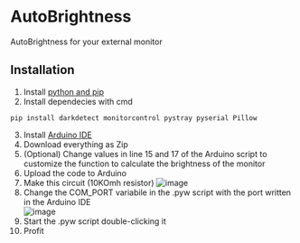 # AutoBrightness

AutoBrightness for your external monitor

## Installation
 
1. Install [python and pip](https://www.python.org/downloads/)
2. Install dependecies with cmd
```
pip install darkdetect monitorcontrol pystray pyserial Pillow
```
3. Install [Arduino IDE](https://www.arduino.cc/en/software)
4. Download everything as Zip
5. (Optional) Change values in line 15 and 17 of the Arduino script to customize the function to calculate the brightness of the monitor 
6. Upload the code to Arduino
7. Make this circuit (10KOmh resistor)
    ![image](https://user-images.githubusercontent.com/43409523/188657014-5838862b-248a-429e-8a7c-0b4a65e13ba2.png)
8. Change the COM_PORT variabile in the .pyw script with the port written in the Arduino IDE
    <br>
    ![image](https://user-images.githubusercontent.com/43409523/188657337-1c25b88b-d282-4db6-9dd0-55a419953a10.png)
    <br>
9. Start the .pyw script double-clicking it
10. Profit
